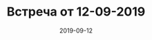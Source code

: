 ﻿---
layout: photoarticle
title: Встреча от 12-09-2019
date: 2019-09-12
preview: /img/photo/12--07-09-19/photo_140@07-09-2019.jpg
assets: 12--07-09-19
photos:
    - photo_140@07-09-2019.jpg
    - photo_141@07-09-2019.jpg
    - photo_142@07-09-2019.jpg
    - photo_143@07-09-2019.jpg
    - photo_144@07-09-2019.jpg
---